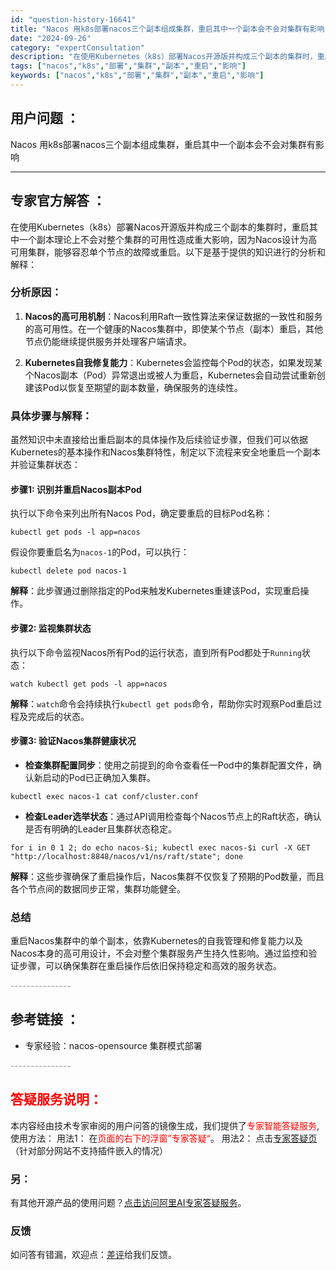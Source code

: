 ```yaml
---
id: "question-history-16641"
title: "Nacos 用k8s部署nacos三个副本组成集群，重启其中一个副本会不会对集群有影响"
date: "2024-09-26"
category: "expertConsultation"
description: "在使用Kubernetes（k8s）部署Nacos开源版并构成三个副本的集群时，重启其中一个副本理论上不会对整个集群的可用性造成重大影响，因为Nacos设计为高可用集群，能够容忍单个节点的故障或重启。以下是基于提供的知识进行的分析和解释：### 分析原因：1. **Nacos的高可用机制**：Nac"
tags: ["nacos","k8s","部署","集群","副本","重启","影响"]
keywords: ["nacos","k8s","部署","集群","副本","重启","影响"]
---
```


## 用户问题 ： 
 Nacos 用k8s部署nacos三个副本组成集群，重启其中一个副本会不会对集群有影响  

---------------
## 专家官方解答 ：

在使用Kubernetes（k8s）部署Nacos开源版并构成三个副本的集群时，重启其中一个副本理论上不会对整个集群的可用性造成重大影响，因为Nacos设计为高可用集群，能够容忍单个节点的故障或重启。以下是基于提供的知识进行的分析和解释：

### 分析原因：

1. **Nacos的高可用机制**：Nacos利用Raft一致性算法来保证数据的一致性和服务的高可用性。在一个健康的Nacos集群中，即使某个节点（副本）重启，其他节点仍能继续提供服务并处理客户端请求。

2. **Kubernetes自我修复能力**：Kubernetes会监控每个Pod的状态，如果发现某个Nacos副本（Pod）异常退出或被人为重启，Kubernetes会自动尝试重新创建该Pod以恢复至期望的副本数量，确保服务的连续性。

### 具体步骤与解释：

虽然知识中未直接给出重启副本的具体操作及后续验证步骤，但我们可以依据Kubernetes的基本操作和Nacos集群特性，制定以下流程来安全地重启一个副本并验证集群状态：

#### 步骤1: 识别并重启Nacos副本Pod

执行以下命令来列出所有Nacos Pod，确定要重启的目标Pod名称：

```shell
kubectl get pods -l app=nacos
```

假设你要重启名为`nacos-1`的Pod，可以执行：

```shell
kubectl delete pod nacos-1
```

**解释**：此步骤通过删除指定的Pod来触发Kubernetes重建该Pod，实现重启操作。

#### 步骤2: 监视集群状态

执行以下命令监视Nacos所有Pod的运行状态，直到所有Pod都处于`Running`状态：

```shell
watch kubectl get pods -l app=nacos
```

**解释**：`watch`命令会持续执行`kubectl get pods`命令，帮助你实时观察Pod重启过程及完成后的状态。

#### 步骤3: 验证Nacos集群健康状况

- **检查集群配置同步**：使用之前提到的命令查看任一Pod中的集群配置文件，确认新启动的Pod已正确加入集群。

```shell
kubectl exec nacos-1 cat conf/cluster.conf
```

- **检查Leader选举状态**：通过API调用检查每个Nacos节点上的Raft状态，确认是否有明确的Leader且集群状态稳定。

```shell
for i in 0 1 2; do echo nacos-$i; kubectl exec nacos-$i curl -X GET "http://localhost:8848/nacos/v1/ns/raft/state"; done
```

**解释**：这些步骤确保了重启操作后，Nacos集群不仅恢复了预期的Pod数量，而且各个节点间的数据同步正常，集群功能健全。

### 总结

重启Nacos集群中的单个副本，依靠Kubernetes的自我管理和修复能力以及Nacos本身的高可用设计，不会对整个集群服务产生持久性影响。通过监控和验证步骤，可以确保集群在重启操作后依旧保持稳定和高效的服务状态。


<font color="#949494">---------------</font> 


## 参考链接 ：

* 专家经验：nacos-opensource 集群模式部署 


 <font color="#949494">---------------</font> 
 


## <font color="#FF0000">答疑服务说明：</font> 

本内容经由技术专家审阅的用户问答的镜像生成，我们提供了<font color="#FF0000">专家智能答疑服务</font>,使用方法：
用法1： 在<font color="#FF0000">页面的右下的浮窗”专家答疑“</font>。
用法2： 点击[专家答疑页](https://answer.opensource.alibaba.com/docs/intro)（针对部分网站不支持插件嵌入的情况）
### 另：


有其他开源产品的使用问题？[点击访问阿里AI专家答疑服务](https://answer.opensource.alibaba.com/docs/intro)。
### 反馈
如问答有错漏，欢迎点：[差评](https://ai.nacos.io/user/feedbackByEnhancerGradePOJOID?enhancerGradePOJOId=16649)给我们反馈。
